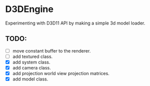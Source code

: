 # D3DEngine
Experimenting with D3D11 API by making a simple 3d model loader.

## TODO:
- [ ] move constant buffer to the renderer.
- [ ] add textured class.
- [x] add system class.
- [x] add camera class.
- [x] add projection world view projection matrices.
- [x] add model class.